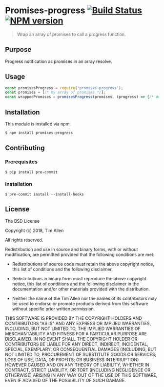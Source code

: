 # Promises-progress [![Build Status](https://secure.travis-ci.org/noblesamurai/promises-progress.png?branch=master)](http://travis-ci.org/noblesamurai/promises-progress) [![NPM version](https://badge-me.herokuapp.com/api/npm/promises-progress.png)](http://badges.enytc.com/for/npm/promises-progress)

> Wrap an array of promises to call a progress function.

## Purpose
Progress notification as promises  in an array resolve.

## Usage

```js
const promisesProgress = require('promises-progress');
const promises = [/* my array of promises */];
const wrappedPromises = promisesProgress(promises, (progress) => {/* do stuff on progress notification */});
```

## Installation

This module is installed via npm:

``` bash
$ npm install promises-progress
```

## Contributing

### Prerequisites

```
$ pip install pre-commit
```

### Installation

```
$ pre-commit install --install-hooks
```

## License

The BSD License

Copyright (c) 2018, Tim Allen

All rights reserved.

Redistribution and use in source and binary forms, with or without modification,
are permitted provided that the following conditions are met:

* Redistributions of source code must retain the above copyright notice, this
  list of conditions and the following disclaimer.

* Redistributions in binary form must reproduce the above copyright notice, this
  list of conditions and the following disclaimer in the documentation and/or
  other materials provided with the distribution.

* Neither the name of the Tim Allen nor the names of its
  contributors may be used to endorse or promote products derived from
  this software without specific prior written permission.

THIS SOFTWARE IS PROVIDED BY THE COPYRIGHT HOLDERS AND CONTRIBUTORS "AS IS" AND
ANY EXPRESS OR IMPLIED WARRANTIES, INCLUDING, BUT NOT LIMITED TO, THE IMPLIED
WARRANTIES OF MERCHANTABILITY AND FITNESS FOR A PARTICULAR PURPOSE ARE
DISCLAIMED. IN NO EVENT SHALL THE COPYRIGHT HOLDER OR CONTRIBUTORS BE LIABLE FOR
ANY DIRECT, INDIRECT, INCIDENTAL, SPECIAL, EXEMPLARY, OR CONSEQUENTIAL DAMAGES
(INCLUDING, BUT NOT LIMITED TO, PROCUREMENT OF SUBSTITUTE GOODS OR SERVICES;
LOSS OF USE, DATA, OR PROFITS; OR BUSINESS INTERRUPTION) HOWEVER CAUSED AND ON
ANY THEORY OF LIABILITY, WHETHER IN CONTRACT, STRICT LIABILITY, OR TORT
(INCLUDING NEGLIGENCE OR OTHERWISE) ARISING IN ANY WAY OUT OF THE USE OF THIS
SOFTWARE, EVEN IF ADVISED OF THE POSSIBILITY OF SUCH DAMAGE.

